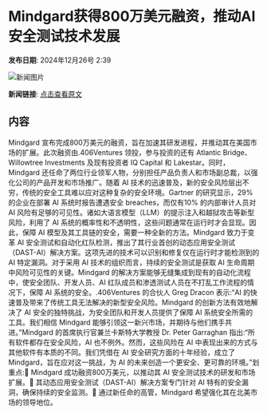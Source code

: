 # Mindgard获得800万美元融资，推动AI安全测试技术发展

**发布日期**: 2024年12月26号 2:39

![新闻图片](https://pic.chinaz.com/picmap/202308091546512360_0.jpg)

**新闻链接**: [点击查看原文](https://www.aibase.com/zh/news/14271)

## 内容

Mindgard 宣布完成800万美元的融资，旨在加速其研发进程，并推动其在美国市场的扩展。此次融资由.406Ventures 领投，参与投资的还有 Atlantic Bridge、Willowtree Investments 及现有投资者 IQ Capital 和 Lakestar。同时，Mindgard 还任命了两位行业领军人物，分别担任产品负责人和市场副总裁，以强化公司的产品开发和市场推广。随着 AI 技术的迅速普及，新的安全风险层出不穷，传统的安全工具难以应对这种复杂的安全环境。Gartner 的研究显示，29% 的企业在部署 AI 系统时报告遭遇安全 breaches，而仅有10% 的内部审计人员对 AI 风险有足够的可见性。诸如大语言模型（LLM）的提示注入和越狱攻击等新型风险，利用了 AI 系统的概率性和不透明性，这些问题通常在运行时才会显现。因此，保障 AI 模型及其工具链的安全，需要一种全新的方法。Mindgard 致力于变革 AI 安全测试和自动化红队检测，推出了其行业首创的动态应用安全测试（DAST-AI）解决方案。这项先进的技术可以识别和修复仅在运行时才能检测到的 AI 特定漏洞。对于采用 AI 技术的组织而言，持续的安全测试是获取 AI 生命周期中风险可见性的关键。Mindgard 的解决方案能够无缝集成到现有的自动化流程中，使安全团队、开发人员、AI 红队成员和渗透测试人员在不打乱工作流程的情况下，保障 AI 系统的安全。.406Ventures 的合伙人 Greg Dracon 表示:“AI 的快速普及带来了传统工具无法解决的新型安全风险。Mindgard 的创新方法有效地解决了 AI 安全的独特挑战，为安全团队和开发人员提供了保障 AI 系统安全所需的工具。我们相信 Mindgard 能够引领这一新兴市场，并期待与他们携手共进。”Mindgard 的首席执行官兼兰卡斯特大学教授 Dr. Peter Garraghan 指出:“所有软件都存在安全风险，AI 也不例外。然而，这些风险在 AI 中表现出来的方式与其他软件有本质的不同。我们凭借在 AI 安全研究方面的十年经验，成立了 Mindgard，旨在应对这一挑战，为 AI 的未来创造一个更安全、更可靠的环境。”划重点:🌟 Mindgard 成功融资800万美元，以推动其 AI 安全测试技术的研发和市场扩展。🔐 其动态应用安全测试（DAST-AI）解决方案专门针对 AI 特有的安全漏洞，确保持续的安全监测。🚀 通过新任命的高管，Mindgard 希望强化其在北美市场的领导地位。
